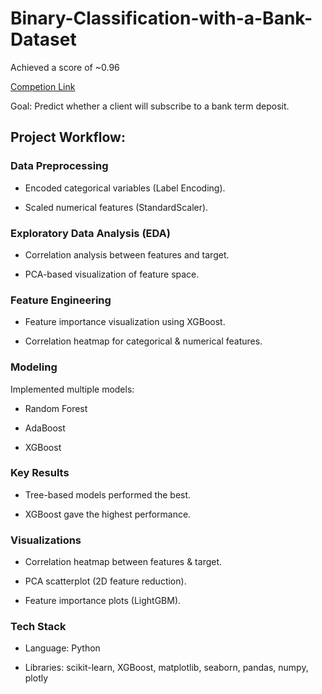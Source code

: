 # Binary-Classification-with-a-Bank-Dataset

Achieved a score of ~0.96

[Competion Link](https://www.kaggle.com/competitions/playground-series-s5e8/overview)

Goal: Predict whether a client will subscribe to a bank term deposit.

## Project Workflow:

### Data Preprocessing

- Encoded categorical variables (Label Encoding).

- Scaled numerical features (StandardScaler).

### Exploratory Data Analysis (EDA)

- Correlation analysis between features and target.

- PCA-based visualization of feature space.

### Feature Engineering

- Feature importance visualization using XGBoost.

- Correlation heatmap for categorical & numerical features.

### Modeling

Implemented multiple models:

- Random Forest

- AdaBoost

- XGBoost

### Key Results

- Tree-based models performed the best.

- XGBoost gave the highest performance.

### Visualizations

- Correlation heatmap between features & target.

- PCA scatterplot (2D feature reduction).

- Feature importance plots (LightGBM).

### Tech Stack

- Language: Python

- Libraries: scikit-learn, XGBoost, matplotlib, seaborn, pandas, numpy, plotly
